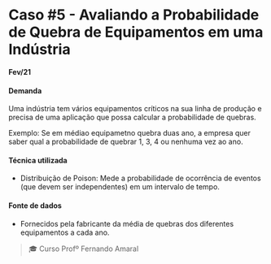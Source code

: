 

# Caso #5 - Avaliando a Probabilidade de Quebra de Equipamentos em uma Indústria
**Fev/21**


#### Demanda

Uma indústria tem vários equipamentos críticos na sua linha de produção e precisa de uma aplicação que possa calcular a probabilidade de quebras.

Exemplo: Se em médiao equipametno quebra duas  ano, a empresa quer saber qual a probabilidade de quebrar 1, 3, 4 ou nenhuma vez ao ano.


#### Técnica utilizada

- Distribuição de Poison: Mede a probabilidade de ocorrência de eventos (que devem ser independentes) em um intervalo de tempo.

#### Fonte de dados

- Fornecidos pela fabricante da média de quebras dos diferentes equipamentos a cada ano.

> :mortar_board: Curso Profº Fernando Amaral

